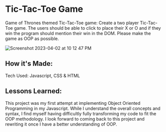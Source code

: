 # Tic-Tac-Toe Game

Game of Thrones themed Tic-Tac-Toe game: Create a two player Tic-Tac-Toe game. The users should be able to click to place their X or O and if they win the program should mention their win in the DOM. Please make the game as OOP as possible.

![Screenshot 2023-04-02 at 10 12 47 PM](https://user-images.githubusercontent.com/76449195/229396210-fb5ee431-0eb5-43f4-8d72-818681a4a219.png)


## How it's Made:
Tech Used: Javascript, CSS & HTML

## Lessons Learned:
This project was my first attempt at implementing Object Oriented Programming in my Javascript. While I understand the overall concepts and syntax, I find myself having difficultly fully transforming my code to fit the OOP methodology. I look forward to coming back to this project and rewriting it once I have a better understanding of OOP.


